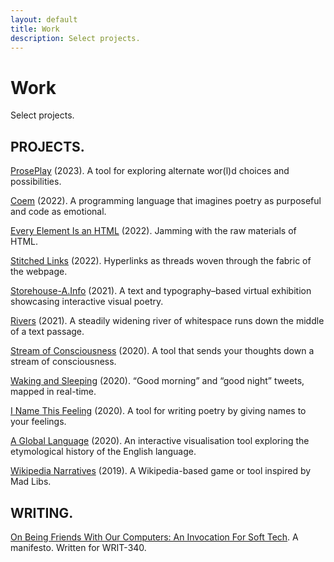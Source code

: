 ```yaml
---
layout: default
title: Work
description: Select projects.
---
```


<div class="intro">
  <h1>Work</h1>
  <div>
    <p>Select projects.</p>
  </div>
</div>
<main>
  <div class="section">
    <div class="section--header">
      <h2>PROJECTS.</h2>
    </div>
    <div class="section--body">
      <p><a href="/work/proseplay/">ProsePlay</a> (2023). A tool for exploring alternate wor(l)d choices and possibilities.</p>
      <p><a href="/work/coem/">Coem</a> (2022). A programming language that imagines poetry as purposeful and code as emotional.</p>
      <p><a href="/work/every-element-is-an-html/">Every Element Is an HTML</a> (2022). Jamming with the raw materials of HTML.</p>
      <p><a href="/work/stitched-links/">Stitched Links</a> (2022). Hyperlinks as threads woven through the fabric of the webpage.</p>
      <p><a href="/work/storehouse-a.info/">Storehouse-A.Info</a> (2021). A text and typography&ndash;based virtual exhibition showcasing interactive visual poetry.</p>
      <p><a href="/work/rivers/">Rivers</a> (2021). A steadily widening river of whitespace runs down the middle of a text passage.</p>
      <p><a href="/work/stream-of-consciousness/">Stream of Consciousness</a> (2020). A tool that sends your thoughts down a stream of consciousness.</p>
      <p><a href="/work/waking-and-sleeping/">Waking and Sleeping</a> (2020). “Good morning” and “good night” tweets, mapped in real-time.</p>
      <p><a href="/work/i-name-this-feeling/">I Name This Feeling</a> (2020). A tool for writing poetry by giving names to your feelings.</p>
      <p><a href="/work/a-global-language/">A Global Language</a> (2020). An interactive visualisation tool exploring the etymological history of the English language.</p>
      <p><a href="/work/wikipedia-narratives/">Wikipedia Narratives</a> (2019). A Wikipedia-based game or tool inspired by Mad Libs.</p>
    </div>
  </div>
  <div class="section">
    <div class="section--header">
      <h2>WRITING.</h2>
      <div class="section--body">
        <p><a href="/work/manifesto">On Being Friends With Our Computers: An Invocation For Soft Tech</a>. A manifesto. Written for WRIT-340.</p>
      </div>
    </div>
  </div>
</main>